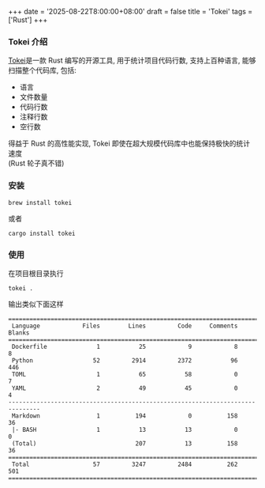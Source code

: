 +++
date = '2025-08-22T8:00:00+08:00'
draft = false
title = 'Tokei'
tags = ['Rust']
+++

### Tokei 介绍
[Tokei](https://github.com/XAMPPRocky/tokei)是一款 Rust 编写的开源工具, 用于统计项目代码行数, 支持上百种语言, 能够扫描整个代码库, 包括:
- 语言
- 文件数量
- 代码行数
- 注释行数
- 空行数


得益于 Rust 的高性能实现, Tokei 即使在超大规模代码库中也能保持极快的统计速度  
(Rust 轮子真不错)

### 安装
```
brew install tokei
```
或者
```
cargo install tokei
```

### 使用
在项目根目录执行
```
tokei .
```
输出类似下面这样
```
===============================================================================
 Language            Files        Lines         Code     Comments       Blanks
===============================================================================
 Dockerfile              1           25            9            8            8
 Python                 52         2914         2372           96          446
 TOML                    1           65           58            0            7
 YAML                    2           49           45            0            4
-------------------------------------------------------------------------------
 Markdown                1          194            0          158           36
 |- BASH                 1           13           13            0            0
 (Total)                            207           13          158           36
===============================================================================
 Total                  57         3247         2484          262          501
===============================================================================
```
